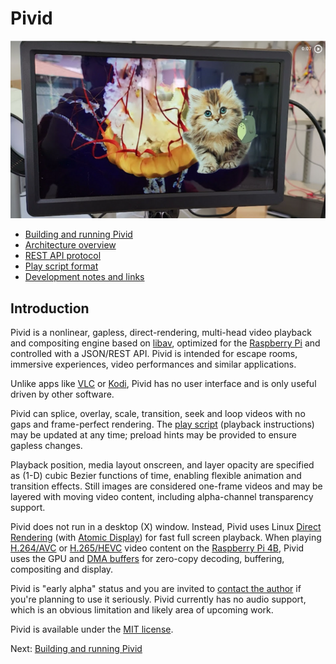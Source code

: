 # Pivid

[![Example video](doc/gallery_still.png)](https://photos.app.goo.gl/aU5KSJmNnLvrw1gc8)

* [Building and running Pivid](doc/running.md)
* [Architecture overview](doc/architecture.md)
* [REST API protocol](doc/protocol.md)
* [Play script format](doc/script.md)
* [Development notes and links](doc/notes.md)

## Introduction

Pivid is a nonlinear, gapless, direct-rendering, multi-head video playback and
compositing engine based on [libav](https://libav.org/), optimized for the
[Raspberry Pi](https://www.raspberrypi.org/) and controlled with a JSON/REST API.
Pivid is intended for escape rooms, immersive experiences, video performances
and similar applications.

Unlike apps like [VLC](https://www.videolan.org/vlc/) or
[Kodi](https://kodi.tv), Pivid has no user interface and is only
useful driven by other software.

Pivid can splice, overlay, scale, transition, seek and loop videos
with no gaps and frame-perfect rendering. The [play script](doc/script.md)
(playback instructions) may be updated at any time; preload hints may
be provided to ensure gapless changes.

Playback position, media layout onscreen, and layer opacity are specified as
(1-D) cubic Bezier functions of time, enabling flexible animation and
transition effects. Still images are considered one-frame videos and may be
layered with moving video content, including alpha-channel transparency support.

Pivid does not run in a desktop (X) window. Instead, Pivid uses Linux
[Direct Rendering](https://en.wikipedia.org/wiki/Direct_Rendering_Manager)
(with [Atomic Display](https://en.wikipedia.org/wiki/Direct_Rendering_Manager#Atomic_Display))
for fast full screen playback. When playing 
[H.264/AVC](https://en.wikipedia.org/wiki/Advanced_Video_Coding) or
[H.265/HEVC](https://en.wikipedia.org/wiki/High_Efficiency_Video_Coding)
video content on the
[Raspberry Pi 4B](https://www.raspberrypi.com/products/raspberry-pi-4-model-b/),
Pivid uses the GPU and
[DMA buffers](https://en.wikipedia.org/wiki/Direct_Rendering_Manager#DMA_Buffer_Sharing_and_PRIME)
for zero-copy decoding, buffering, compositing and display.

Pivid is "early alpha" status and you are invited to
[contact the author](https://github.com/egnor) if you're planning to use it
seriously. Pivid currently has no audio support, which is an obvious
limitation and likely area of upcoming work.

Pivid is available under the [MIT license](LICENSE.md).

Next: [Building and running Pivid](doc/running.md)
